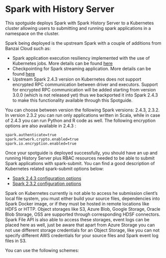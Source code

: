 # Spark with History Server


This spotguide deploys Spark with Spark History Server to a Kubernetes cluster allowing users to submitting and running spark applications in a namespace on the cluster.

Spark being deployed is the upstream Spark with a couple of additions from Banzai Cloud such as:
* Spark application execution resiliency implemented with the use of Kubernetes jobs. More details can be found [here](https://banzaicloud.com/blog/spark-resiliency/)
* Checkpointing for Spark streaming application. More details can be found [here](https://banzaicloud.com/blog/spark-checkpointing/)
* Upstream Spark 2.4.3 version on Kubernetes does not support encrypted RPC communication between driver and executors. Support for encrypted RPC communication will be added starting from version 3.0.0 (which is not released yet) thus we backported it into Spark 2.4.3 to make this functionality available through this Spotguide.

You can choose between version the following Spark versions: 2.4.3, 2.3.2.
In version 2.3.2 you can run only applications written in Scala, while in case of 2.4.3 you can run Python and R code as well. The following encryption options are also available in 2.4.3 :

```
spark.authenticate=true
spark.network.crypto.enabled=true
spark.io.encryption.enabled=true
```

Once your spotguide is deployed successfully, you should have an up and running History Server plus RBAC resources needed to be able to submit Spark applications with spark-submit.
You can find a good description of Kubernetes related spark-submit options below:

  - [Spark 2.4.3 configuration options](https://spark.apache.org/docs/2.4.3/running-on-kubernetes.html#configuration)
  - [Spark 2.3.2 configuration options](https://spark.apache.org/docs/2.3.2/running-on-kubernetes.html#configuration)

Spark on Kubernetes currently is not able to access he submission client’s local file system, you must either
build your source files, dependencies into Spark Docker image, or if they must be hosted in remote locations like HDFS or HTTP.
Object storages like S3, Azure Blob, Google Storage, Oracle Blob Storage, OSS are supported through corresponding HDSF connectors.
Spark File API is also able to access these storages, event logs can be placed here as well, just be aware that apart from Azure Storage you can not use different storage credentials for an Object Storage, like you can not specify different AWS credentials for your source files and Spark event log files in S3.

You can use the following schemes:
